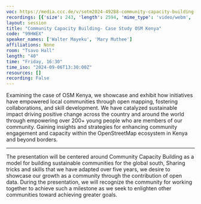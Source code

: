 ```yaml
---
voc: https://media.ccc.de/v/sotm2024-49288-community-capacity-building-case-study-osm-kenya
recordings: [{'size': 243, 'length': 2594, 'mime_type': 'video/webm', 'language': 'eng', 'filename': 'sotm2024-49288-eng-Community_Capacity_Building-_Case_Study_OSM_Kenya_webm-hd.webm', 'state': 'new', 'folder': 'webm-hd', 'high_quality': True, 'width': 1920, 'height': 1080, 'updated_at': '2024-11-12T20:32:16.810+01:00', 'recording_url': 'https://cdn.media.ccc.de/events/sotm/2024/webm-hd/sotm2024-49288-eng-Community_Capacity_Building-_Case_Study_OSM_Kenya_webm-hd.webm', 'url': 'https://api.media.ccc.de/public/recordings/81412', 'event_url': 'https://api.media.ccc.de/public/events/32c8c38f-ae22-5103-b9c4-c9e67bb81279', 'conference_url': 'https://api.media.ccc.de/public/conferences/sotm2024'}, {'size': 114, 'length': 2594, 'mime_type': 'video/webm', 'language': 'eng', 'filename': 'sotm2024-49288-eng-Community_Capacity_Building-_Case_Study_OSM_Kenya_webm-sd.webm', 'state': 'new', 'folder': 'webm-sd', 'high_quality': False, 'width': 720, 'height': 576, 'updated_at': '2024-11-12T20:09:50.536+01:00', 'recording_url': 'https://cdn.media.ccc.de/events/sotm/2024/webm-sd/sotm2024-49288-eng-Community_Capacity_Building-_Case_Study_OSM_Kenya_webm-sd.webm', 'url': 'https://api.media.ccc.de/public/recordings/81409', 'event_url': 'https://api.media.ccc.de/public/events/32c8c38f-ae22-5103-b9c4-c9e67bb81279', 'conference_url': 'https://api.media.ccc.de/public/conferences/sotm2024'}, {'size': 39, 'length': 2594, 'mime_type': 'audio/mpeg', 'language': 'eng', 'filename': 'sotm2024-49288-eng-Community_Capacity_Building-_Case_Study_OSM_Kenya_mp3.mp3', 'state': 'new', 'folder': 'mp3', 'high_quality': False, 'width': 0, 'height': 0, 'updated_at': '2024-11-12T19:47:55.473+01:00', 'recording_url': 'https://cdn.media.ccc.de/events/sotm/2024/mp3/sotm2024-49288-eng-Community_Capacity_Building-_Case_Study_OSM_Kenya_mp3.mp3', 'url': 'https://api.media.ccc.de/public/recordings/81408', 'event_url': 'https://api.media.ccc.de/public/events/32c8c38f-ae22-5103-b9c4-c9e67bb81279', 'conference_url': 'https://api.media.ccc.de/public/conferences/sotm2024'}, {'size': 97, 'length': 2594, 'mime_type': 'video/mp4', 'language': 'eng', 'filename': 'sotm2024-49288-eng-Community_Capacity_Building-_Case_Study_OSM_Kenya_sd.mp4', 'state': 'new', 'folder': 'h264-sd', 'high_quality': False, 'width': 720, 'height': 576, 'updated_at': '2024-11-12T19:47:22.083+01:00', 'recording_url': 'https://cdn.media.ccc.de/events/sotm/2024/h264-sd/sotm2024-49288-eng-Community_Capacity_Building-_Case_Study_OSM_Kenya_sd.mp4', 'url': 'https://api.media.ccc.de/public/recordings/81407', 'event_url': 'https://api.media.ccc.de/public/events/32c8c38f-ae22-5103-b9c4-c9e67bb81279', 'conference_url': 'https://api.media.ccc.de/public/conferences/sotm2024'}, {'size': 321, 'length': 2594, 'mime_type': 'video/mp4', 'language': 'eng', 'filename': 'sotm2024-49288-eng-Community_Capacity_Building-_Case_Study_OSM_Kenya_hd.mp4', 'state': 'new', 'folder': 'h264-hd', 'high_quality': True, 'width': 1920, 'height': 1080, 'updated_at': '2024-11-12T19:36:43.504+01:00', 'recording_url': 'https://cdn.media.ccc.de/events/sotm/2024/h264-hd/sotm2024-49288-eng-Community_Capacity_Building-_Case_Study_OSM_Kenya_hd.mp4', 'url': 'https://api.media.ccc.de/public/recordings/81404', 'event_url': 'https://api.media.ccc.de/public/events/32c8c38f-ae22-5103-b9c4-c9e67bb81279', 'conference_url': 'https://api.media.ccc.de/public/conferences/sotm2024'}]
layout: session
title: "Community Capacity Building- Case Study OSM Kenya"
code: "99HWEX"
speaker_names: ['Walter Mayeku', 'Mary Muthee']
affiliations: None
room: "Tsavo Hall"
length: "40"
time: "Friday, 16:30"
time_iso: "2024-09-06T13:30:00Z"
resources: []
recording: False
---
```


Examining the case of OSM Kenya, we showcase and exhibit how initiatives have empowered local communities through open mapping, fostering collaborations, and skill development. We have catalyzed sustainable impact driving positive change across the country and around the world through empowering over 200+ young people who are members of our community. Gaining insights and strategies for enhancing community engagement and capacity within the OpenStreetMap ecosystem in Kenya and beyond borders.

<hr>

The presentation will be centered around Community Capacity Building as a model for building sustainable communities for the global south, Sharing tricks and skills that we have adapted over five years,  we desire to showcase our growth as a community through the contribution of open data. During the presentation, we will recognize the community for working together to achieve such a milestone as we seek to enlighten other communities toward achieving greater goals.

